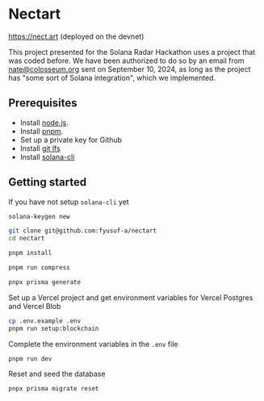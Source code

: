 # Nectart

https://nect.art (deployed on the devnet)

This project presented for the Solana Radar Hackathon uses a project that was coded before. We have been authorized to do so by an email from nate@colosseum.org sent on September 10, 2024, as long as the project has "some sort of Solana integration", which we implemented.

## Prerequisites

- Install [node.js](https://nodejs.org/en/download/).
- Install [pnpm](https://pnpm.io/installation).
- Set up a private key for Github
- Install [git lfs](https://git-lfs.com/)
- Install [solana-cli](https://docs.solanalabs.com/cli/install)

## Getting started

If you have not setup `solana-cli` yet
```bash
solana-keygen new
```

```bash
git clone git@github.com:fyusuf-a/nectart
cd nectart
```

```bash
pnpm install
```

```bash
pnpm run compress
```

```bash
pnpx prisma generate
```

Set up a Vercel project and get environment variables for Vercel Postgres and Vercel Blob
```bash
cp .env.example .env
pnpm run setup:blockchain
```
Complete the environment variables in the `.env` file

```bash
pnpm run dev
```

Reset and seed the database
```bash
pnpx prisma migrate reset
```

